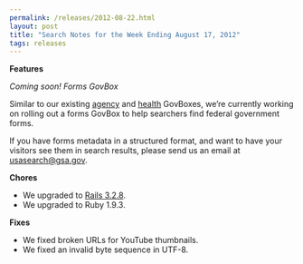 ```yaml
---
permalink: /releases/2012-08-22.html
layout: post
title: "Search Notes for the Week Ending August 17, 2012"
tags: releases
---
```

<div class="post_title"><strong>Features</strong></div>
<p><em>Coming soon! Forms GovBox </em></p>
<p>Similar to our existing <a href="/blog/help-searchers-find-information-for-federal-agencies.html">agency</a> and <a href="/blog/help-searchers-find-health-information.html">health</a> GovBoxes, we&#8217;re currently working on rolling out a forms GovBox to help searchers find federal government forms.</p>
<p>If you have forms metadata in a structured format, and want to have your visitors see them in search results, please send us an email at <a href="mailto:usasearch@gsa.gov" title="usasearch@gsa.gov">usasearch@gsa.gov</a>.</p>
<p><strong>Chores</strong></p>
<ul><li>We upgraded to <a href="http://weblog.rubyonrails.org/2012/8/9/ann-rails-3-2-8-has-been-released/">Rails 3.2.8</a>.</li>
<li>We upgraded to Ruby 1.9.3.</li>
</ul><p><strong>Fixes</strong></p>
<ul><li>We fixed broken URLs for YouTube thumbnails.</li>
<li>We fixed an invalid byte sequence in UTF-8.</li>
</ul>
